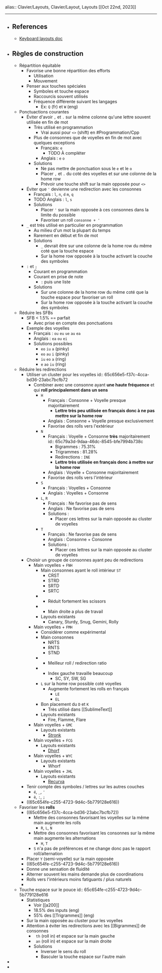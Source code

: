 alias:: Clavier/Layouts, Clavier/Layout, Layouts
[[Oct 22nd, 2023]]
***

- ## References
	- [Keyboard  layouts doc](https://docs.google.com/document/d/1_a5Nzbkwyk1o0bvTctZrtgsee9jSP-6I0q3A0_9Mzm0)
- ## Règles de construction
	- Répartition équitable
		- Favorise une bonne répartition des efforts
			- Utilisation
			- Mouvement
		- Penser aux touches spéciales
			- Symboles et touche espace
			- Raccourcis souvent utilisés
			- Fréquence différente suivant les langages
				- Ex: `Q` (fr) et `W` (eng)
	- Ponctuactions courantes
		- Éviter d'avoir `,` et `.` sur la même colonne qu'une lettre souvent utilisée en fin de mot
			- Très utilisé en programmation
				- Vrai aussi pour `<>` (shift) en #Programmation/Cpp
			- Plus de consonnes que de voyelles en fin de mot avec quelques exceptions
				- Français: `e`
					- TODO À compléter
				- Anglais : `e` `o`
			- Solutions
				- Ne pas mettre de ponctuation sous le `e` et le `o`
				- Placer `,` et `.` du coté des voyelles et sur une colonne de la home row
				- Prévoir une touche shift sur la main opposée pour `<>`
		- Éviter que  `'` devienne une redirection avec  les consonnes
			- Français : `l`, `n`, `d` `m`, `q`
			- TODO Anglais : `l`, `s`
			- Solutions
				- Placer `'` sur la main opposée à ces consonnes dans la limite du possible
				- Favoriser un roll `consonne + '`
		- `_` est très utilisé en particulier en programmation
			- Au milieu d'un mot la plupart du temps
			- Rarement en début et fin de mot
			- Solutions
				- `_` devrait être sur une colonne de la home row du même coté que la touche espace
				- Sur la home row opposée à la touche activant la couche des symboles
		- `:` et `;`
			- Courant en programmation
			- Courant en prise de note
				- `:` puis une liste
			- Solutions
				- Sur une colonne de la home row du même coté que la touche espace pour    favoriser un roll
				- Sur la home row opposée à la touche activant la couche des symboles
	- Réduire les SFBs
		- SFB < 1.5% == parfait
			- Avec prise en compte des ponctuations
		- Exemple des voyelles
			- Français : `ou` `eu`  `ue` `au` `ea`
			- Anglais : `ea` `ou` `ei`
			- Solutions possibles
				- `eo` `iu` `a` (pinky)
				- `eo` `au` `i` (pinky)
				- `iu` `eo` `a` (ring)
				- `e` `ao` `iu` (ring)
	- Réduire les redirections
		- Utiliser un cluster pour les voyelles
		  id:: 65c656e5-f37c-4cca-bd36-23abc7bcfb72
			- Combiner avec une consonne  ayant **une haute fréquence** et qui **roll principalement dans un sens**
				- `H`
					- Français : Consonne + Voyelle presque majoritairement
						- **Lettre très peu utilisée en français donc à ne pas mettre sur la home row**
					- Anglais : Consonne + Voyelle presque exclusivement
					- Favorise des rolls vers l'extérieur
				- `N`
					- Français : Voyelle + Consonne **très** majoritairement
					  id:: 65c79a3d-9daa-46dc-8545-bfe7994b738c
						- Bigrammes : 75.31%
						- Trigrammes : 81.28%
						- Redirections : `INE`
						- **Lettre très utilisée en français donc à mettre sur la home row**
					- Anglais : Voyelle + Consonne majoritairement
					- Favorise des rolls vers l'intérieur
				- `S`
					- Français : Voyelles + Consonne
					- Anglais : Voyelles + Consonne
				- `L`, `R`
					- Français : Ne favorise pas de sens
					- Anglais : Ne favorise pas de sens
					- Solutions :
						- Placer ces lettres sur la main opposée au cluster de voyelles
				- `T`
					- Français : Ne favorise pas de sens
					- Anglais : Consonne + Consonne
					- Solutions :
						- Placer ces lettres sur la main opposée au cluster de voyelles
		- Choisir un groupe de consonnes ayant peu de redirections
			- Main voyelles + `FNH`
				- Main consonnes ayant le roll intérieur `ST`
					- CRST
					- STRD
					- SRTD
					- SRTC
				- + Réduit fortement les scissors
				- - Main droite a plus de travail
				- Layouts existants
					- Canary, Sturdy, Snug, Gemini, Rolly
			- Main voyelles + `FMH`
				- Considérer comme expérimental
				- Main consonnes
					- NRTS
					- RNTS
					- STND
				- + Meilleur roll / redirection ratio
				- - Index gauche travaille beaucoup
					- SC, SY, SW, SG
				- `L` sur la home row possible coté voyelles
					- Augmente fortement les rolls en français
						- `LE`
						- `EL`
				- Bon placement du `D` et `K`
					- Très utilisé dans [[SublimeText]]
				- Layouts existants
					- Fire, Flamme, Flare
			- Main voyelles + `GMC`
				- Layouts existants
					- [Stronk](https://oxey.dev/stronk/index.html)
			- Main voyelles + `FCG`
				- Layouts existants
					- [Dhorf](https://oxey.dev/dhorf/index.html)
			- Main voyelles + `WYC`
				- Layouts existants
					- Whorf
			- Main voyelles + `JHL`
				- Layouts existants
					- [Recurva](https://github.com/GalileoBlues/Recurva)
		- Tenir compte des symboles / lettres sur les autres couches
			- `é`, `_`, `'`
			- `è`, `:`, `;`
		- ((65c654fe-c255-4723-9d4c-5b779128e616))
	- Favoriser les **rolls**
		- ((65c656e5-f37c-4cca-bd36-23abc7bcfb72))
			- Mettre des consonnes favorisant les voyelles sur la même main augmente les rolls
				- `R`, `L`, `N`
			- Mettre des consonnes favorisant les consonnes sur la même main augmente les alternations
				- `H`, `T`
			- `S` n'a pas de préférences et ne change donc pas le rapport roll/alternation
		- Placer `Y` (semi-voyelle) sur la main opposée
		- ((65c654fe-c255-4723-9d4c-5b779128e616))
		- Donne une sensation de fluidité
		- Alterner souvent les mains demande plus de coordinations
		- Rolls vers l'intérieurs moins fatiguants / plus naturels
		-
	- Touche espace sur le pouce
	  id:: 65c654fe-c255-4723-9d4c-5b779128e616
		- Statistiques
			- Voir [[a200]]
			- 18.5% des inputs (eng)
			- 55% des [[Trigrammes]] (eng)
		- Sur la main opposée au cluster pour les voyelles
		- Attention à éviter les redirections avec les [[Bigrammes]] de consonnes
			- ` th` (roll in) et espace sur la main gauche
			- ` an` (roll in) et espace sur la main droite
			- Solutions
				- Inverser le sens du roll
				- Basculer la touche espace sur l'autre main
-
-